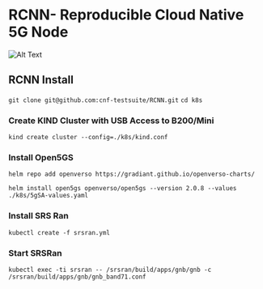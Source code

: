 # RCNN- Reproducible Cloud Native 5G Node 
![Alt Text](https://i.imgur.com/Hx2wFR2.png)
## RCNN Install
`git clone git@github.com:cnf-testsuite/RCNN.git`
`cd k8s`

### Create KIND Cluster with USB Access to B200/Mini
`kind create cluster --config=./k8s/kind.conf`

### Install Open5GS
`helm repo add openverso https://gradiant.github.io/openverso-charts/`

`helm install open5gs openverso/open5gs --version 2.0.8 --values ./k8s/5gSA-values.yaml`

### Install SRS Ran
`kubectl create -f srsran.yml`

### Start SRSRan 
`kubectl exec -ti srsran -- /srsran/build/apps/gnb/gnb -c /srsran/build/apps/gnb/gnb_band71.conf`

